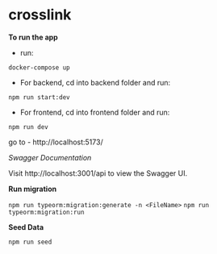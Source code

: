 # crosslink

**To run the app**

- run:

`docker-compose up`

- For backend, cd into backend folder and run:

`npm run start:dev`

- For frontend, cd into frontend folder and run:

`npm run dev`

go to - http://localhost:5173/

*Swagger Documentation*

Visit http://localhost:3001/api to view the Swagger UI.

**Run migration**

`npm run typeorm:migration:generate -n <FileName>`
`npm run typeorm:migration:run`

**Seed Data**

`npm run seed`